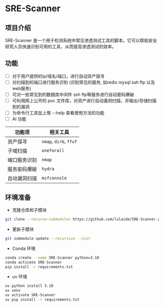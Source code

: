 # SRE-Scanner
## 项目介绍
SRE-Scanner 是一个用于检测系统中常见渗透测试工具的脚本。它可以帮助安全研究人员快速识别可用的工具，从而提高渗透测试的效率。

## 功能
- [ ] 对于用户提供的ip/域名/端口，进行自动资产探寻
- [ ] 对扫描到的端口进行服务识别 (识别常见的服务, 如redis mysql ssh ftp 以及web服务)
- [ ] 可对一些常见到的数据库中间件 ssh ftp等服务进行自动密码爆破
- [ ] 可利用网上公开的 poc 文件库，对资产进行自动漏洞扫描，并输出/存储扫描到的漏洞
- [ ] 为命令行工具加上用 --help 查看使用方法的功能
- [ ] AI 功能

| **功能项** | **相关工具** |
| -----| ----- |
| 资产探寻| `nmap`, `dirb`, `ffuf`|
| 子域扫描| `oneforall` |
| 端口服务识别 | `nmap` |
| 服务密码爆破 | `hydra`|
| 自动漏洞扫描| `msfconsole` |

## 环境准备

- 克隆仓库和子模块

```bash
git clone --recurse-submodules https://github.com/lulaide/SRE-Scanner.git
```

- 更新子模块

```bash
git submodule update --recursive --init
```

- Conda 环境

```bash
conda create --name SRE-Scanner python=3.10
conda activate SRE-Scanner
pip install -r requirements.txt
```

- uv 环境

```bash
uv python install 3.10
uv venv
uv activate SRE-Scanner
uv pip install -r requirements.txt
```
